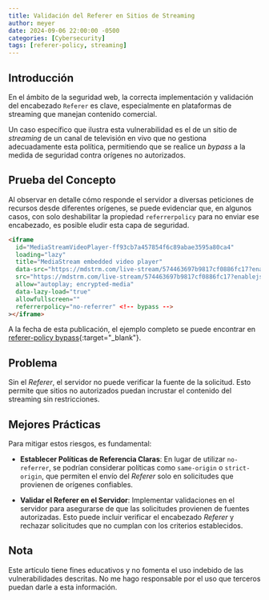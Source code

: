 ```yaml
---
title: Validación del Referer en Sitios de Streaming
author: meyer
date: 2024-09-06 22:00:00 -0500
categories: [Cybersecurity]
tags: [referer-policy, streaming]
---
```


## Introducción

En el ámbito de la seguridad web, la correcta implementación y validación del encabezado `Referer` es clave, especialmente en plataformas de streaming que manejan contenido comercial. 

Un caso específico que ilustra esta vulnerabilidad es el de un sitio de _streaming_ de un canal de televisión en vivo que no gestiona adecuadamente esta política, permitiendo que se realice un _bypass_ a la medida de seguridad contra orígenes no autorizados.

## Prueba del Concepto

Al observar en detalle cómo responde el servidor a diversas peticiones de recursos desde diferentes orígenes, se puede evidenciar que, en algunos casos, con solo deshabilitar la propiedad `referrerpolicy` para no enviar ese encabezado, es posible eludir esta capa de seguridad.

```html
<iframe
  id="MediaStreamVideoPlayer-ff93cb7a457854f6c89abae3595a80ca4"
  loading="lazy"
  title="MediaStream embedded video player"
  data-src="https://mdstrm.com/live-stream/574463697b9817cf0886fc17?enablejsapi=1&amp;autoplay=true&amp;muted=1&amp;starttime=0"
  src="https://mdstrm.com/live-stream/574463697b9817cf0886fc17?enablejsapi=1&amp; autoplay=true"
  allow="autoplay; encrypted-media"
  data-lazy-load="true"
  allowfullscreen=""
  referrerpolicy="no-referrer" <!-- bypass -->
></iframe>
```

A la fecha de esta publicación, el ejemplo completo se puede encontrar en [referer-policy bypass](https://caracoltv.surge.sh/){:target="\_blank"}.

## Problema

Sin el _Referer_, el servidor no puede verificar la fuente de la solicitud. Esto permite que sitios no autorizados puedan incrustar el contenido del streaming sin restricciones.

## Mejores Prácticas

Para mitigar estos riesgos, es fundamental:

- **Establecer Políticas de Referencia Claras**: En lugar de utilizar `no-referrer`, se podrían considerar políticas como `same-origin` o `strict-origin`, que permiten el envío del _Referer_ solo en solicitudes que provienen de orígenes confiables.

- **Validar el Referer en el Servidor**: Implementar validaciones en el servidor para asegurarse de que las solicitudes provienen de fuentes autorizadas. Esto puede incluir verificar el encabezado _Referer_ y rechazar solicitudes que no cumplan con los criterios establecidos.

## Nota

Este artículo tiene fines educativos y no fomenta el uso indebido de las vulnerabilidades descritas. No me hago responsable por el uso que terceros puedan darle a esta información.
